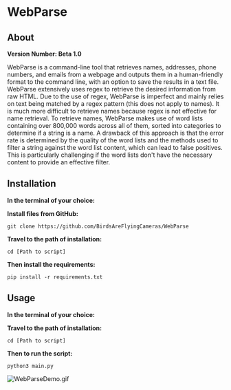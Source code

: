 # WebParse

## About

**Version Number: Beta 1.0**

WebParse is a command-line tool that retrieves names, addresses, phone numbers, and emails from a webpage and outputs
them in a human-friendly format to the command line, with an option to save the results in a text file.
WebParse extensively uses regex to retrieve the desired information from raw HTML. Due to the use of regex,
WebParse is imperfect and mainly relies on text being matched by a regex pattern (this does not apply to names).
It is much more difficult to retrieve names because regex is not effective for name retrieval. To retrieve names,
WebParse makes use of word lists containing over 800,000 words across all of them, sorted into categories to determine
if a string is a name. A drawback of this approach is that the error rate is determined by the quality of the word lists
and the methods used to filter a string against the word list content, which can lead to false positives.
This is particularly challenging if the word lists don't have the necessary content to provide an effective filter.



## Installation

**In the terminal of your choice:**

**Install files from GitHub:**

    git clone https://github.com/BirdsAreFlyingCameras/WebParse

**Travel to the path of installation:**

    cd [Path to script]

**Then install the requirements:**

    pip install -r requirements.txt


## Usage

**In the terminal of your choice:**

**Travel to the path of installation:**

    cd [Path to script]

**Then to run the script:**

    python3 main.py

![WebParseDemo.gif](images%2FWebParseDemo.gif)
